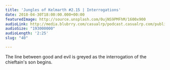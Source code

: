 ```yaml
---
title: 'Jungles of Kelmarth #2.15 | Interrogations'
date: 2018-04-30T18:00:00.000+00:00
featuredImage: http://source.unsplash.com/0ujNS9PMFhM/1600x900
audioLink: http://media.blubrry.com/casualrp/podcast.casualrp.com/public/Chapter%202%20Ep.%2015%20_%20Interrogations.mp3
audioSize: "193000000"
audioLength: '2:25'
slug: "40"

---
```

The line between good and evil is greyed as the interrogation of the chieftain's son begins.